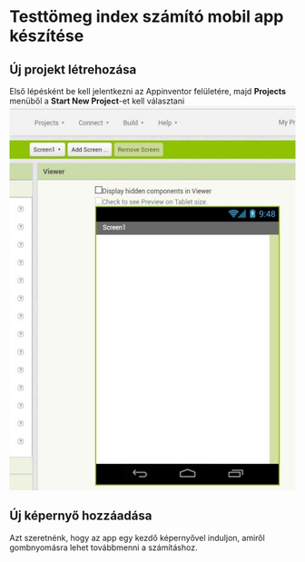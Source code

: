 # Testtömeg index számító mobil app készítése
## Új projekt létrehozása
Első lépésként be kell jelentkezni az Appinventor felületére, majd **Projects** menüből a **Start New Project**-et kell választani
![ujprojekt](newproj.JPG)

## Új képernyő hozzáadása
Azt szeretnénk, hogy az app egy kezdő képernyővel induljon, amiről gombnyomásra lehet továbbmenni a számításhoz.



